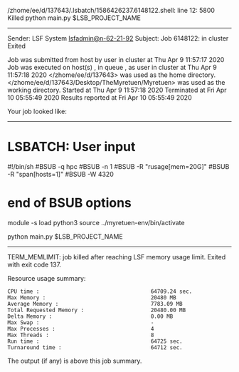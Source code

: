 /zhome/ee/d/137643/.lsbatch/1586426237.6148122.shell: line 12:  5800 Killed                  python main.py $LSB_PROJECT_NAME

------------------------------------------------------------
Sender: LSF System <lsfadmin@n-62-21-92>
Subject: Job 6148122: <NNAgent1network-50-50-50-50-50-50> in cluster <dcc> Exited

Job <NNAgent1network-50-50-50-50-50-50> was submitted from host <n-62-27-21> by user <s183905> in cluster <dcc> at Thu Apr  9 11:57:17 2020
Job was executed on host(s) <n-62-21-92>, in queue <hpc>, as user <s183905> in cluster <dcc> at Thu Apr  9 11:57:18 2020
</zhome/ee/d/137643> was used as the home directory.
</zhome/ee/d/137643/Desktop/TheMyretuen/Myretuen> was used as the working directory.
Started at Thu Apr  9 11:57:18 2020
Terminated at Fri Apr 10 05:55:49 2020
Results reported at Fri Apr 10 05:55:49 2020

Your job looked like:

------------------------------------------------------------
# LSBATCH: User input
#!/bin/sh
#BSUB -q hpc
#BSUB -n 1
#BSUB -R "rusage[mem=20G]"
#BSUB -R "span[hosts=1]"
#BSUB -W 4320
# end of BSUB options

module -s load python3
source ../myretuen-env/bin/activate

python main.py $LSB_PROJECT_NAME


------------------------------------------------------------

TERM_MEMLIMIT: job killed after reaching LSF memory usage limit.
Exited with exit code 137.

Resource usage summary:

    CPU time :                                   64709.24 sec.
    Max Memory :                                 20480 MB
    Average Memory :                             7783.09 MB
    Total Requested Memory :                     20480.00 MB
    Delta Memory :                               0.00 MB
    Max Swap :                                   -
    Max Processes :                              4
    Max Threads :                                8
    Run time :                                   64725 sec.
    Turnaround time :                            64712 sec.

The output (if any) is above this job summary.


